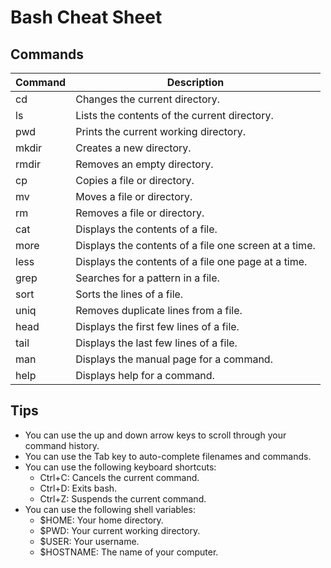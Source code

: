 # Bash Cheat Sheet

## Commands

Command | Description
---|---
cd | Changes the current directory.
ls | Lists the contents of the current directory.
pwd | Prints the current working directory.
mkdir | Creates a new directory.
rmdir | Removes an empty directory.
cp | Copies a file or directory.
mv | Moves a file or directory.
rm | Removes a file or directory.
cat | Displays the contents of a file.
more | Displays the contents of a file one screen at a time.
less | Displays the contents of a file one page at a time.
grep | Searches for a pattern in a file.
sort | Sorts the lines of a file.
uniq | Removes duplicate lines from a file.
head | Displays the first few lines of a file.
tail | Displays the last few lines of a file.
man | Displays the manual page for a command.
help | Displays help for a command.

## Tips

* You can use the up and down arrow keys to scroll through your command history.
* You can use the Tab key to auto-complete filenames and commands.
* You can use the following keyboard shortcuts:
    * Ctrl+C: Cancels the current command.
    * Ctrl+D: Exits bash.
    * Ctrl+Z: Suspends the current command.
* You can use the following shell variables:
    * $HOME: Your home directory.
    * $PWD: Your current working directory.
    * $USER: Your username.
    * $HOSTNAME: The name of your computer.


